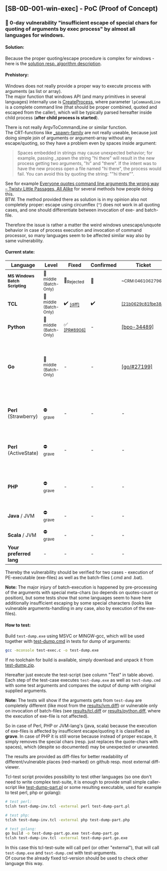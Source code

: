 ## [SB-0D-001-win-exec] - PoC (Proof of Concept)

### &#x1F6A8; 0-day vulnerability "insufficient escape of special chars for quoting of arguments by exec process" by almost all languages for windows.

#### Solution:

Because the proper quoting/escape procedure is complex for windows - here is the [solution resp. algorithm description](https://github.com/sebres/PoC/blob/master/SB-0D-001-win-exec/SOLUTION.md).

#### Prehistory:

Windows does not really provide a proper way to execute process with arguments (as list or array).<br/>
The major function that windows API (and many primitives in several languages) internally use is [CreateProcess](https://msdn.microsoft.com/en-us/ms682425), 
where parameter `lpCommandLine` is a complete command line (that should be proper combined, quoted and escaped from the caller),
which will be typically parsed hereafter inside child process (**after child process is started**).

There is not really ArgvToCommandLine or similar function.<br/>
The CRT-functions like [_spawn-family](https://msdn.microsoft.com/en-us/library/20y988d2.aspx) are not really useable,
because just doing simple join of arguments or argument-array without any escape/quoting, so they have a problem even by spaces inside argument:
> Spaces embedded in strings may cause unexpected behavior; for example, passing _spawn the string "hi there" will result in the new process getting two arguments, "hi" and "there". 
If the intent was to have the new process open a file named "hi there", the process would fail. You can avoid this by quoting the string: "\"hi there\"".

See for example 
[Everyone quotes command line arguments the wrong way – Twisty Little Passages, All Alike](https://blogs.msdn.microsoft.com/twistylittlepassagesallalike/2011/04/23/everyone-quotes-command-line-arguments-the-wrong-way/) 
for several methods how people doing this.<br/>
BTW. The method provided there as solution is in my opinion also not completely proper: escape using circumflex (`^`) does not work in all quoting cases, 
and one should differentiate between invocation of exe- and batch-file.

Therefore the issue is rather a matter the weird windows unescape/unquote behavior in case of process execution and invocation of command processor,
so many languages seem to be affected similar way also by same vulnerability.

#### Current state:

Language | Level | Fixed | Confirmed | Ticket | Test | Result
--- | --- | --- | --- | --- | --- | ---
**<sub>MS Windows Batch Scripting<sub>** | :no_entry_sign: <sub>middle (Batch-Only)</sub> | :no_entry_sign:<sub>Rejected</sub> | :no_entry_sign: | <sub>~CRM:0461062796~</sub> | [#1](https://github.com/sebres/PoC/issues/1) | -
**TCL** | :no_entry_sign: <sub>middle (Batch-Only)</sub> | :heavy_check_mark: <sub>[[diff]](https://core.tcl-lang.org/tcl/vdiff?from=core-8-5-branch&to=0-day-21b0629c81)</sub> | :heavy_check_mark: | <sub>[[21b0629c81fbe38a]](https://core.tcl-lang.org/tcl/info/21b0629c81fbe38a)</sub> | <sub>tclsh [test-dump-inv.tcl](test-dump-inv.tcl)</sub> | <sub>[result](results/tcl.diff)</sub>
**Python** | :no_entry_sign: <sub>middle (Batch-Only)</sub> | :white_check_mark: <sub>[[PR#8906]](https://github.com/python/cpython/pull/8906)</sub> | - | [[bpo-34489]](https://bugs.python.org/issue34489)</sub> | <sub>python [test-dump-inv.py](test-dump-inv.py)</sub> | <sub>[result](results/python.diff)</sub>
**Go** | :no_entry_sign: <sub>middle (Batch-Only)</sub> | - | - | [[go/#27199]](https://github.com/golang/go/issues/27199) | <sub>go build -o test-dump-part.go.exe [test-dump-part.go](test-dump-part.go)<br/>tclsh test-dump-inv.tcl -external test-dump-part.go.exe</sub> | <sub>[result](results/go.diff)</sub>
**Perl** (Strawberry) | :no_entry: <sub>grave</sub> | - | - | - | <sub>tclsh test-dump-inv.tcl -external perl [test-dump-part.pl](test-dump-part.pl)</sub> | <sub>[result](results/perl.diff)</sub>
**Perl** (ActiveState) | :no_entry: <sub>grave</sub> | - | - | - | <sub>tclsh test-dump-inv.tcl -external perl [test-dump-part.pl](test-dump-part.pl)</sub> | <sub>[result](results/perl.diff)</sub>
**PHP** | :no_entry: <sub>grave</sub> | - | - | - | <sub>tclsh test-dump-inv.tcl -external php [test-dump-part.php](test-dump-part.php)</sub> | <sub>[result](results/php.diff)</sub>
**Java** / JVM | :no_entry: <sub>grave</sub> | - | - | - | <sub>[test-dump-inv.java](test-dump-inv.java) <br/> [test-dump-inv.java.cmd](test-dump-inv.java.cmd)</sub> | <sub>[result](results/jvm.diff)</sub>
**Scala** / JVM | :no_entry: <sub>grave</sub> | - | - | - | <sub>scala [test-dump-inv.scala](test-dump-inv.scala)</sub> | <sub>[result](results/jvm.diff)</sub>
**Your preferred lang** | - | - | - | - | - | -

Thereby the vulnerability should be verified for two cases - execution of PE-executable (exe-files) as well as the batch-files (.cmd and .bat).

**Note:**
The major injury of batch-execution is happened by pre-processing of the arguments with special meta-chars (so depends on quotes-count or position), but some tests show that some languages seem to have here additionally insufficient escaping by some special characters (looks like vulnerable arguments-handling in any case, also by execution of the exe-files).

#### How to test:

Build `test-dump.exe` using MSVC or MINGW-gcc, which will be used together with [test-dump.cmd](test-dump.cmd) in tests for dump of arguments:
```bash
gcc -mconsole test-exec.c -o test-dump.exe
```
If no toolchain for build is available, simply download and unpack it from [test-dump.zip](https://github.com/sebres/PoC/files/2316009/test-dump.zip).

Hereafter just execute the test-script (see column "Test" in table above).
Each step of the test-case executes `test-dump.exe` as well as `test-dump.cmd` with some test arguments 
and compares the output of dump with original supplied arguments.

**Note:**
The tests will show if the arguments gets from `test-dump` are completely different (like most from the [results/jvm.diff](results/jvm.diff)) or vulnerable only on invocation of batch-files (see [results/tcl.diff](results/tcl.diff) or [results/python.diff](results/python.diff), where the execution of exe-file is not affected).

So in case of Perl, PHP or JVM-lang's (java, scala) because the execution of exe-files is affected by insufficient escape/quoting it is classified as **grave**.
In case of PHP it is still worse because instead of proper escape, it simply removes the special chars (resp. just replaces the quote-chars with spaces), which (despite so documented) may be unexpected or unwanted.

The results are provided as diff-files for better readability of different/vulnerable places (red-marked) on github resp. most external diff-viewer.

Tcl-test script provides possibility to test other languages (so one don't need to write complex test-suite, it is enough to provide small simple caller-script like [test-dump-part.pl](test-dump-part.pl) or some resulting executable, used for example to test perl, php or golang):
```bash
# test perl:
tclsh test-dump-inv.tcl -external perl test-dump-part.pl

# test php:
tclsh test-dump-inv.tcl -external php test-dump-part.php

# test golang:
go build -o test-dump-part.go.exe test-dump-part.go
tclsh test-dump-inv.tcl -external test-dump-part.go.exe
```
In this case this tcl-test-suite will call perl (or other "external"), that will call `test-dump.exe` and `test-dump.cmd` with test-arguments.<br/>
Of course the already fixed tcl-version should be used to check other language this way.
